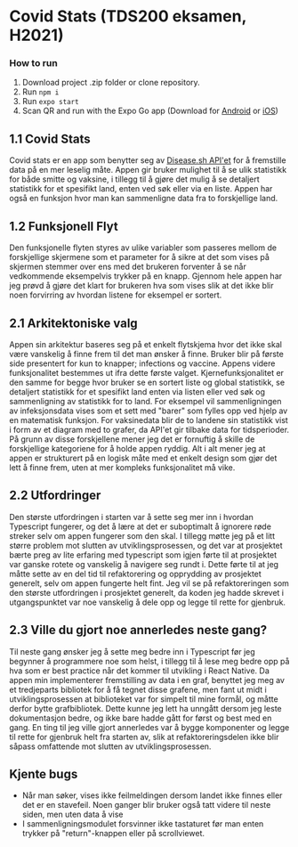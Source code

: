 # Covid Stats (TDS200 eksamen, H2021)
### How to run
1. Download project .zip folder or clone repository.
2. Run `npm i`
3. Run `expo start`
4. Scan QR and run with the Expo Go app (Download for [Android](https://play.google.com/store/apps/details?id=host.exp.exponent) or [iOS](https://search.itunes.apple.com/WebObjects/MZContentLink.woa/wa/link?path=apps%2fexponent))

## 1.1 Covid Stats
Covid stats er en app som benytter seg av [Disease.sh API'et](https://disease.sh) for å fremstille data på en mer leselig måte. 
Appen gir bruker mulighet til å se ulik statistikk for både smitte og vaksine, i tillegg til å gjøre det mulig å se detaljert statistikk 
for et spesifikt land, enten ved søk eller via en liste. Appen har også en funksjon hvor man kan sammenligne data fra to forskjellige land. 

## 1.2 Funksjonell Flyt
Den funksjonelle flyten styres av ulike variabler som passeres mellom de forskjellige skjermene som et parameter for å sikre at det som vises på skjermen
stemmer over ens med det brukeren forventer å se når vedkommende eksempelvis trykker på en knapp. Gjennom hele appen har jeg prøvd å gjøre det klart for brukeren hva
som vises slik at det ikke blir noen forvirring av hvordan listene for eksempel er sortert. 

## 2.1 Arkitektoniske valg
Appen sin arkitektur baseres seg på et enkelt flytskjema hvor det ikke skal være vanskelig å finne frem til det man ønsker å finne. Bruker blir på første side presentert
for kun to knapper; infections og vaccine. Appens videre funksjonalitet bestemmes ut ifra dette første valget. Kjernefunksjonalitet er den samme for begge hvor bruker
se en sortert liste og global statistikk, se detaljert statistikk for et spesifikt land enten via listen eller ved søk og sammenligning av statistikk for to land. For
eksempel vil sammenligningen av infeksjonsdata vises som et sett med "barer" som fylles opp ved hjelp av en matematisk funksjon. For vaksinedata blir de to landene sin statistikk vist i 
form av et diagram med to grafer, da API'et gir tilbake data for tidsperioder. På grunn av disse forskjellene mener jeg det er fornuftig å skille de forskjellige 
kategoriene for å holde appen ryddig. Alt i alt mener jeg at appen er strukturert på en logisk måte med et enkelt design som gjør det lett å finne frem, uten at mer
kompleks funksjonalitet må vike. 

## 2.2 Utfordringer
Den største utfordringen i starten var å sette seg mer inn i hvordan Typescript fungerer, og det å lære at det er suboptimalt å ignorere røde streker selv om appen fungerer som den skal. 
I tillegg møtte jeg på et litt større problem mot slutten av utviklingsprosessen, og det var at prosjektet bærte preg av lite erfaring med typescript som igjen førte til at
prosjektet var ganske rotete og vanskelig å navigere seg rundt i. Dette førte til at jeg måtte sette av en del tid til refaktorering og opprydding av prosjektet generelt, selv om appen
fungerte helt fint. Jeg vil se på refaktoreringen som den største utfordringen i 
prosjektet generelt, da koden jeg hadde skrevet i utgangspunktet var noe vanskelig å dele opp og legge til rette for gjenbruk. 


## 2.3 Ville du gjort noe annerledes neste gang?
Til neste gang ønsker jeg å sette meg bedre inn i Typescript før jeg begynner å programmere noe som helst, i tillegg til å lese meg bedre opp på hva som er best practice
når det kommer til utvikling i React Native. Da appen min implementerer fremstilling av data i en graf, benyttet jeg meg av et tredjeparts bibliotek for å få tegnet disse
grafene, men fant ut midt i utviklingsprosessen at biblioteket var for simpelt til mine formål, og måtte derfor bytte grafbibliotek. Dette kunne jeg lett ha unngått dersom
jeg leste dokumentasjon bedre, og ikke bare hadde gått for først og best med en gang. En ting til jeg ville gjort annerledes var å bygge komponenter og legge til rette for
gjenbruk helt fra starten av, slik at refaktoreringsdelen ikke blir såpass omfattende mot slutten av utviklingsprosessen. 

## Kjente bugs
- Når man søker, vises ikke feilmeldingen dersom landet ikke finnes eller det er en stavefeil. Noen ganger blir bruker også tatt videre til neste siden, men uten data å vise
- I sammenligningsmodulet forsvinner ikke tastaturet før man enten trykker på "return"-knappen eller på scrollviewet. 
